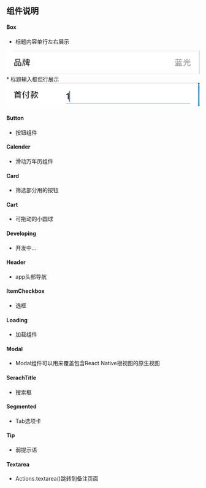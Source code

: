 ## 组件说明

#### Box
* 标题内容单行左右展示
<img src="./img/Box.png">
* 标题输入框但行展示
<img src="./img/Box1.png">

#### Button
* 按钮组件

#### Calender
* 滑动万年历组件

#### Card
* 筛选部分用的按钮

#### Cart
* 可拖动的小圆球

#### Developing
* 开发中...

#### Header
* app头部导航

#### ItemCheckbox
* 选框

#### Loading
* 加载组件

#### Modal
* Modal组件可以用来覆盖包含React Native根视图的原生视图

#### SerachTitle
* 搜索框

#### Segmented
* Tab选项卡

#### Tip
* 弱提示语

#### Textarea
* Actions.textarea()跳转到备注页面

